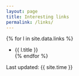 ```yaml
---
layout: page
title: Interesting links
permalink: /links/
---
```



{% for l in site.data.links %}
  * {{ l.title }}  
{% endfor %}


Last updated: {{ site.time }}
